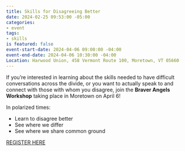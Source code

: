 ```yaml
---
title: Skills for Disagreeing Better
date: 2024-02-25 09:53:00 -05:00
categories:
- event
tags:
- skills
is featured: false
event-start-date: 2024-04-06 09:00:00 -04:00
event-end-date: 2024-04-06 10:30:00 -04:00
Location: Harwood Union, 458 Vermont Route 100, Moretown, VT 05660
---
```



If you’re interested in learning about the skills needed to have difficult conversations across the divide, or you want to actually speak to and connect with those with whom you disagree, join the **Braver Angels Workshop** taking place in Moretown on April 6! 

In polarized times:

* Learn to disagree better 
* See where we differ
* See where we share common ground


[REGISTER HERE](https://www.eventbrite.com/e/skills-for-disagreeing-better-vt-state-registration-842113904357?aff=oddtdtcreator)

